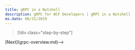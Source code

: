 ```yaml
---
title: gRPC in a Nutshell
description: gRPC for WCF Developers | gRPC in a Nutshell
ms.date: 08/31/2019
---
```


>[!div class="step-by-step"]
<!-->[Next](grpc-overview.md)-->

